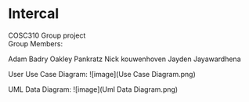 # Intercal
 COSC310 Group project  
Group Members:  

Adam Badry
Oakley Pankratz
Nick kouwenhoven
Jayden Jayawardhena  

User Use Case Diagram:
![image](Use Case Diagram.png)
  
UML Data Diagram:
![image](Uml Data Diagram.png)
  
